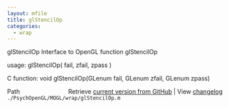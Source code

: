 ```yaml
---
layout: mfile
title: glStencilOp
categories:
  - wrap
---
```


glStencilOp  Interface to OpenGL function glStencilOp

usage:  glStencilOp\( fail, zfail, zpass \)

C function:  void glStencilOp\(GLenum fail, GLenum zfail, GLenum zpass\)


<div class="code_header" style="text-align:right;">
  <span style="float:left;">Path&nbsp;&nbsp;</span> <span class="counter">Retrieve <a href=
  "https://raw.github.com/Psychtoolbox-3/Psychtoolbox-3/beta/./PsychOpenGL/MOGL/wrap/glStencilOp.m">current version from GitHub</a> | View <a href=
  "https://github.com/Psychtoolbox-3/Psychtoolbox-3/commits/beta/./PsychOpenGL/MOGL/wrap/glStencilOp.m">changelog</a></span>
</div>
<div class="code">
  <code>./PsychOpenGL/MOGL/wrap/glStencilOp.m</code>
</div>
